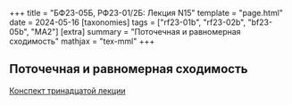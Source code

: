 +++
title = "БФ23-05Б, РФ23-01/2Б: Лекция N15"
template = "page.html"
date = 2024-05-16
[taxonomies]
tags = ["rf23-01b", "rf23-02b", "bf23-05b", "MA2"]
[extra]
summary = "Поточечная и равномерная сходимость"
mathjax = "tex-mml"
+++

<!-- more -->

## Поточечная и равномерная сходимость

[Конспект тринадцатой лекции](/MA2_Lecture_13.pdf)